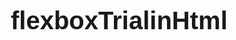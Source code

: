# flexboxTrialinHtml
<!--WHAT IS FLEXBOX??   vertically centering a block of content inside its parent.
Making all the children of a container take up an equal amount of the availble width,height,  regardless of how much width/height is available.-->
<!--Terminologies using...
ALSO SEE SS AT VRINDA'S IMP STUFF(WEB)
ALSO CLICK ON INSPECT THAN ON REPONSIVE BUTTON TO CLEARLY INSPECT THIS PAGE.-->

<!DOCTYPE html>
<html lang="en">
<head>
    <meta charset="UTF-8">
    <meta name="viewport" content="width=device-width, initial-scale=1.0">
    <title>Flexbox</title>
    <style>
        body{
            font-family: Arial, Helvetica, sans-serif;
            font-size: 20px;
            padding: 0 20px 30px 0;
            line-height: 1.4;

        }
        .flex-container{
            display:flex; /*  or you can use block */
            flex-direction: row;/*boxes row m rakhni h ya column m, ye decide krta...*/
            flex-wrap: wrap;  /*(box sift hoke align hone lagenge ,when you compress window)you can use nowrap so that when you small the window they dont get compress with it */
          align-content: center; /*you can also use align-items here, and center ki jagah you can write flex-end or flex-start, or stretch too or apace-around or space-between*/
          
        }

        .flex-item{
            width: 75px;
            height: 75px;
            background-color: aquamarine;
            border: 2px solid darkblue;
            text-align:center;
            font-size: 2em;
            color:white;
            font-weight: bold;
            line-height: 1.4;
            flex-flow: column wrap;/*you can hover over it know what sequence and u are writing*/

        }

        #flex-item-1{
            background-color: lightpink;
            flex-basis:200px;/*this property helps to stretch the box size, u can see*/
            flex-grow:2;/*ye kya krega ki ab jese hi reponsiveness badhaenge, means window size, toh iski stretching speed 2times jyada tezi se badhegi*/

        }

        #flex-item-2{
            background-color: lightskyblue;
            order:3;
            flex-shrink:3;/*iske liye flex wrap hatadena..(  jaldi shrink hota)*/
            
            /*
            you can also change the order of dabba by using order property*/
        }

        
        #flex-item-3{
            background-color: lightgreen ;
            align-self:flex-end;/*you can do flex start or flex end or stretch*/
        } 


        #flex-item-4{
            flex: 3 2 250px;/*you can hover over it to know what order is this*/
            background-color: rgb(229, 23, 95);
        }
    </style>
</head>
<body>
    <div class="flex-container">
        <div class="flex-item" id="flex-item-1">1</div>
        <div class="flex-item" id="flex-item-2">2</div>
        <div class="flex-item" id="flex-item-3">3</div>
        <div class="flex-item" id="flex-item-4">4</div>
        <div class="flex-item" id="flex-item-5">5</div>
    </div>
</body>
</html>
